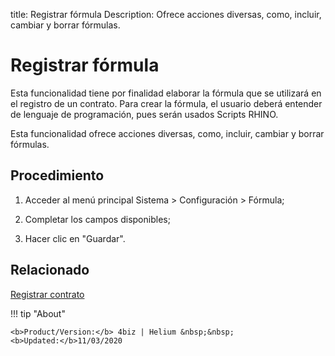 title: Registrar fórmula
Description: Ofrece acciones diversas, como, incluir, cambiar y borrar fórmulas.
# Registrar fórmula

Esta funcionalidad tiene por finalidad elaborar la fórmula que se utilizará en
el registro de un contrato. Para crear la fórmula, el usuario deberá entender de
lenguaje de programación, pues serán usados Scripts RHINO.

Esta funcionalidad ofrece acciones diversas, como, incluir, cambiar y borrar
fórmulas.

Procedimiento
-----------------

1.  Acceder al menú principal Sistema \> Configuración \> Fórmula;

2.  Completar los campos disponibles;

3.  Hacer clic en "Guardar".



Relacionado
-------

[Registrar contrato](/es-es/4biz-helium/additional-features/contract-management/use/register-contract.html)


!!! tip "About"

    <b>Product/Version:</b> 4biz | Helium &nbsp;&nbsp;
    <b>Updated:</b>11/03/2020
